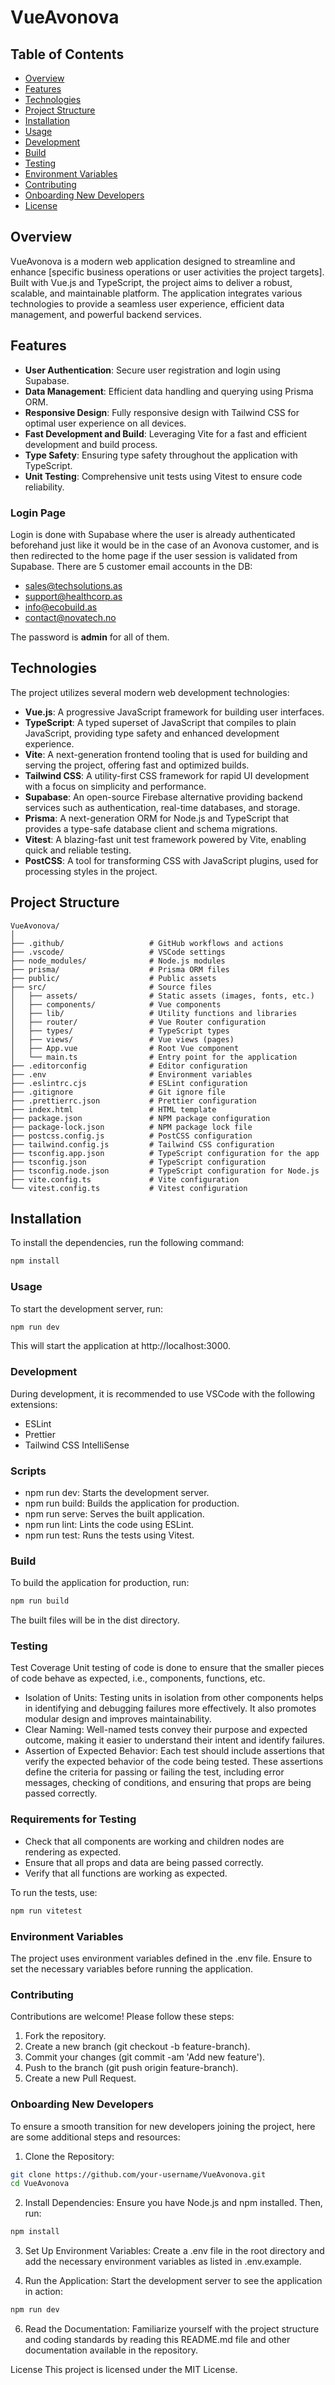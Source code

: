 # VueAvonova

## Table of Contents
- [Overview](#overview)
- [Features](#features)
- [Technologies](#technologies)
- [Project Structure](#project-structure)
- [Installation](#installation)
- [Usage](#usage)
- [Development](#development)
- [Build](#build)
- [Testing](#testing)
- [Environment Variables](#environment-variables)
- [Contributing](#contributing)
- [Onboarding New Developers](#onboarding-new-developers)
- [License](#license)

## Overview
VueAvonova is a modern web application designed to streamline and enhance [specific business operations or user activities the project targets]. Built with Vue.js and TypeScript, the project aims to deliver a robust, scalable, and maintainable platform. The application integrates various technologies to provide a seamless user experience, efficient data management, and powerful backend services.

## Features
- **User Authentication**: Secure user registration and login using Supabase.
- **Data Management**: Efficient data handling and querying using Prisma ORM.
- **Responsive Design**: Fully responsive design with Tailwind CSS for optimal user experience on all devices.
- **Fast Development and Build**: Leveraging Vite for a fast and efficient development and build process.
- **Type Safety**: Ensuring type safety throughout the application with TypeScript.
- **Unit Testing**: Comprehensive unit tests using Vitest to ensure code reliability.

### Login Page
Login is done with Supabase where the user is already authenticated beforehand just like it would be in the case of an Avonova customer, and is then redirected to the home page if the user session is validated from Supabase.
There are 5 customer email accounts in the DB:

- sales@techsolutions.as
- support@healthcorp.as
- info@ecobuild.as
- contact@novatech.no

The password is **admin** for all of them.

## Technologies
The project utilizes several modern web development technologies:

- **Vue.js**: A progressive JavaScript framework for building user interfaces.
- **TypeScript**: A typed superset of JavaScript that compiles to plain JavaScript, providing type safety and enhanced development experience.
- **Vite**: A next-generation frontend tooling that is used for building and serving the project, offering fast and optimized builds.
- **Tailwind CSS**: A utility-first CSS framework for rapid UI development with a focus on simplicity and performance.
- **Supabase**: An open-source Firebase alternative providing backend services such as authentication, real-time databases, and storage.
- **Prisma**: A next-generation ORM for Node.js and TypeScript that provides a type-safe database client and schema migrations.
- **Vitest**: A blazing-fast unit test framework powered by Vite, enabling quick and reliable testing.
- **PostCSS**: A tool for transforming CSS with JavaScript plugins, used for processing styles in the project.

## Project Structure
```plaintext
VueAvonova/
│
├── .github/                   # GitHub workflows and actions
├── .vscode/                   # VSCode settings
├── node_modules/              # Node.js modules
├── prisma/                    # Prisma ORM files
├── public/                    # Public assets
├── src/                       # Source files
│   ├── assets/                # Static assets (images, fonts, etc.)
│   ├── components/            # Vue components
│   ├── lib/                   # Utility functions and libraries
│   ├── router/                # Vue Router configuration
│   ├── types/                 # TypeScript types
│   ├── views/                 # Vue views (pages)
│   ├── App.vue                # Root Vue component
│   └── main.ts                # Entry point for the application
├── .editorconfig              # Editor configuration
├── .env                       # Environment variables
├── .eslintrc.cjs              # ESLint configuration
├── .gitignore                 # Git ignore file
├── .prettierrc.json           # Prettier configuration
├── index.html                 # HTML template
├── package.json               # NPM package configuration
├── package-lock.json          # NPM package lock file
├── postcss.config.js          # PostCSS configuration
├── tailwind.config.js         # Tailwind CSS configuration
├── tsconfig.app.json          # TypeScript configuration for the app
├── tsconfig.json              # TypeScript configuration
├── tsconfig.node.json         # TypeScript configuration for Node.js
├── vite.config.ts             # Vite configuration
└── vitest.config.ts           # Vitest configuration

```

## Installation

To install the dependencies, run the following command:

```bash
npm install
```

### Usage
To start the development server, run:

```bash
npm run dev
```
This will start the application at http://localhost:3000.

### Development
During development, it is recommended to use VSCode with the following extensions:

- ESLint
- Prettier
- Tailwind CSS IntelliSense
### Scripts
- npm run dev: Starts the development server.
- npm run build: Builds the application for production.
- npm run serve: Serves the built application.
- npm run lint: Lints the code using ESLint.
- npm run test: Runs the tests using Vitest.

### Build
To build the application for production, run:
```bash
npm run build
```
The built files will be in the dist directory.

### Testing
Test Coverage
Unit testing of code is done to ensure that the smaller pieces of code behave as expected, i.e., components, functions, etc.

- Isolation of Units: Testing units in isolation from other components helps in identifying and debugging failures more effectively. It also promotes modular design and improves maintainability.
- Clear Naming: Well-named tests convey their purpose and expected outcome, making it easier to understand their intent and identify failures.
- Assertion of Expected Behavior: Each test should include assertions that verify the expected behavior of the code being tested. These assertions define the criteria for passing or failing the test, including error messages, checking of conditions, and ensuring that props are being passed correctly.
### Requirements for Testing
- Check that all components are working and children nodes are rendering as expected.
- Ensure that all props and data are being passed correctly.
- Verify that all functions are working as expected.

To run the tests, use:
```bash
npm run vitetest
```
### Environment Variables
The project uses environment variables defined in the .env file. Ensure to set the necessary variables before running the application.

### Contributing
Contributions are welcome! Please follow these steps:

1. Fork the repository.
2. Create a new branch (git checkout -b feature-branch).
3. Commit your changes (git commit -am 'Add new feature').
4. Push to the branch (git push origin feature-branch).
5. Create a new Pull Request.

### Onboarding New Developers

To ensure a smooth transition for new developers joining the project, here are some additional steps and resources:
1. Clone the Repository:
```bash
git clone https://github.com/your-username/VueAvonova.git
cd VueAvonova
```
2. Install Dependencies:
Ensure you have Node.js and npm installed. Then, run:
```bash
npm install
```
3. Set Up Environment Variables:
Create a .env file in the root directory and add the necessary environment variables as listed in .env.example.

4. Run the Application:
Start the development server to see the application in action:
```bash
npm run dev
```

6. Read the Documentation:
Familiarize yourself with the project structure and coding standards by reading this README.md file and other documentation available in the repository.


License
This project is licensed under the MIT License.



